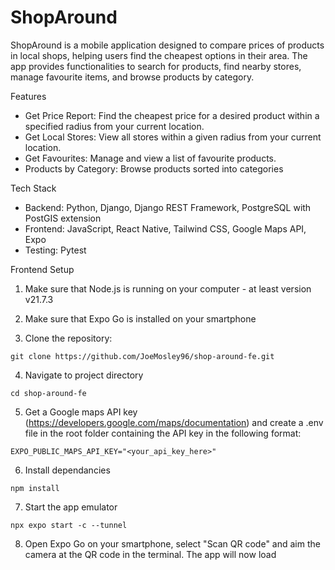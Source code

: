 # ShopAround

ShopAround is a mobile application designed to compare prices of products in local shops, helping users find the cheapest options in their area. The app provides functionalities to search for products, find nearby stores, manage favourite items, and browse products by category.

Features

- Get Price Report: Find the cheapest price for a desired product within a specified radius from your current location.
- Get Local Stores: View all stores within a given radius from your current location.
- Get Favourites: Manage and view a list of favourite products.
- Products by Category: Browse products sorted into categories

Tech Stack
- Backend: Python, Django, Django REST Framework, PostgreSQL with PostGIS extension
- Frontend: JavaScript, React Native, Tailwind CSS, Google Maps API, Expo
- Testing: Pytest

Frontend Setup
1) Make sure that Node.js is running on your computer - at least version v21.7.3

2) Make sure that Expo Go is installed on your smartphone

3) Clone the repository:
```
git clone https://github.com/JoeMosley96/shop-around-fe.git
```

4) Navigate to project directory
```
cd shop-around-fe
```

5) Get a Google maps API key (https://developers.google.com/maps/documentation) and create a .env file in the root folder containing the API key in the following format: 
```
EXPO_PUBLIC_MAPS_API_KEY="<your_api_key_here>"
```

6) Install dependancies
```
npm install
```

7) Start the app emulator
```
npx expo start -c --tunnel
```

8) Open Expo Go on your smartphone, select "Scan QR code" and aim the camera at the QR code in the terminal. The app will now load

